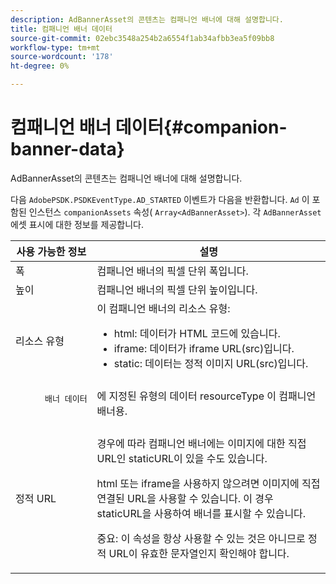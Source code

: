 ```yaml
---
description: AdBannerAsset의 콘텐츠는 컴패니언 배너에 대해 설명합니다.
title: 컴패니언 배너 데이터
source-git-commit: 02ebc3548a254b2a6554f1ab34afbb3ea5f09bb8
workflow-type: tm+mt
source-wordcount: '178'
ht-degree: 0%

---
```


# 컴패니언 배너 데이터{#companion-banner-data}

AdBannerAsset의 콘텐츠는 컴패니언 배너에 대해 설명합니다.

<!--<a id="section_D730B4FD6FD749E9860B6A07FC110552"></a>-->

다음 `AdobePSDK.PSDKEventType.AD_STARTED` 이벤트가 다음을 반환합니다. `Ad` 이 포함된 인스턴스 `companionAssets` 속성( `Array<AdBannerAsset>`).
각 `AdBannerAsset` 에셋 표시에 대한 정보를 제공합니다.

<table id="table_760C885E2DCA4BE983CC57FDA7BD5B14"> 
 <thead> 
  <tr> 
   <th colname="col1" class="entry"> 사용 가능한 정보 </th> 
   <th colname="col2" class="entry"> 설명 </th> 
  </tr> 
 </thead>
 <tbody> 
  <tr> 
   <td colname="col1"> 폭 </td> 
   <td colname="col2"> 컴패니언 배너의 픽셀 단위 폭입니다. </td> 
  </tr> 
  <tr> 
   <td colname="col1"> 높이 </td> 
   <td colname="col2"> 컴패니언 배너의 픽셀 단위 높이입니다. </td> 
  </tr> 
  <tr> 
   <td colname="col1"> 리소스 유형 </td> 
   <td colname="col2">이 컴패니언 배너의 리소스 유형: 
    <ul id="ul_A067787FE49E4B6095BE0AC1D447DBB3"> 
     <li id="li_02B7224C67004095B3F6E50FD21E507E">html: 데이터가 HTML 코드에 있습니다. </li> 
     <li id="li_5F37E14472424F808C6094F42009E676">iframe: 데이터가 iframe URL(src)입니다. </li> 
     <li id="li_48E74AC5F00640EC8A4DE2CB31E106EC">static: 데이터는 정적 이미지 URL(src)입니다. </li> 
    </ul> </td> 
  </tr> 
  <tr> 
   <td colname="col1">
    <pre>
      배너 데이터
    </pre> </td> 
   <td colname="col2"> 에 지정된 유형의 데이터 <span class="codeph"> resourceType</span> 이 컴패니언 배너용. </td> 
  </tr> 
  <tr> 
   <td colname="col1"> 정적 URL </td> 
   <td colname="col2"> <p>경우에 따라 컴패니언 배너에는 이미지에 대한 직접 URL인 staticURL이 있을 수도 있습니다. </p> <p>html 또는 iframe을 사용하지 않으려면 이미지에 직접 연결된 URL을 사용할 수 있습니다. 이 경우 staticURL을 사용하여 배너를 표시할 수 있습니다. </p> <p>중요: 이 속성을 항상 사용할 수 있는 것은 아니므로 정적 URL이 유효한 문자열인지 확인해야 합니다. </p> </td> 
  </tr> 
 </tbody> 
</table>

